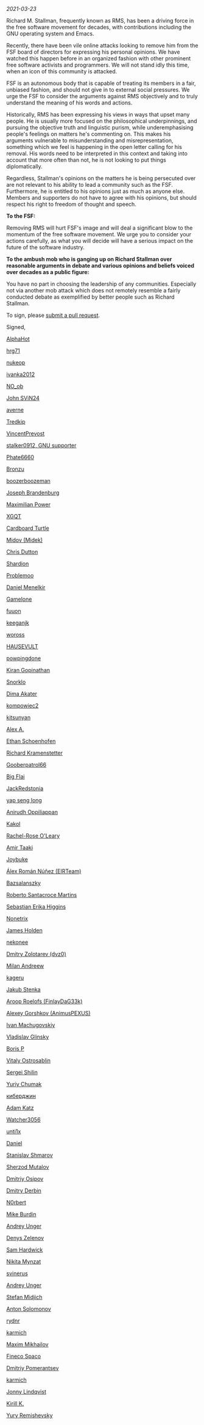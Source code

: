 ﻿*2021-03-23*

Richard M. Stallman, frequently known as RMS, has been a driving force in the free software movement for decades, with contributions including the GNU operating system and Emacs.

Recently, there have been vile online attacks looking to remove him from the FSF board of directors for expressing his personal opinions. We have watched this happen before in an organized fashion with other prominent free software activists and programmers. We will not stand idly this time, when an icon of this community is attacked.

FSF is an autonomous body that is capable of treating its members in a fair, unbiased fashion, and should not give in to external social pressures. We urge the FSF to consider the arguments against RMS objectively and to truly understand the meaning of his words and actions.

Historically, RMS has been expressing his views in ways that upset many people. He is usually more focused on the philosophical underpinnings, and pursuing the objective truth and linguistic purism, while underemphasising people's feelings on matters he's commenting on. This makes his arguments vulnerable to misunderstanding and misrepresentation, something which we feel is happening in the open letter calling for his removal. His words need to be interpreted in this context and taking into account that more often than not, he is not looking to put things diplomatically.

Regardless, Stallman's opinions on the matters he is being persecuted over are not relevant to his ability to lead a community such as the FSF. Furthermore, he is entitled to his opinions just as much as anyone else. Members and supporters do not have to agree with his opinions, but should respect his right to freedom of thought and speech.

**To the FSF:**

Removing RMS will hurt FSF's image and will deal a significant blow to the momentum of the free software movement. We urge you to consider your actions carefully, as what you will decide will have a serious impact on the future of the software industry.


**To the ambush mob who is ganging up on Richard Stallman over reasonable arguments in debate and various opinions and beliefs voiced over decades as a public figure:**

You have no part in choosing the leadership of any communities. Especially not via another mob attack which does not remotely resemble a fairly conducted debate as exemplified by better people such as Richard Stallman.

To sign, please [submit a pull request](https://github.com/rms-support-letter/rms-support-letter.github.io/pulls).


Signed,

[AlphaHot](https://github.com/AlphaHot)

[hrg71](https://github.com/hrg71)

[nukeop](https://github.com/nukeop)

[ivanka2012](https://github.com/ivanka2012)

[NO_ob](https://github.com/NO-ob/)

[John SViN24](https://github.com/SViN24)

[averne](https://github.com/averne)

[Tredkip](https://github.com/Tredkip)

[VincentPrevost](https://github.com/VincentPrevost)

[stalker0912, GNU supporter](https://github.com/stalker0912/)

[Phate6660](https://github.com/Phate6660)

[Bronzu](https://github.com/Bronzu)

[boozerboozeman](https://github.com/boozerboozeman)

[Joseph Brandenburg](https://github.com/josephbburg)

[Maximilian Power](https://github.com/maxp779)

[XGQT](https://github.com/xgqt)

[Cardboard Turtle](https://github.com/CardboardTurtle)

[Midov (Midek)](https://github.com/Midek)

[Chris Dutton](https://github.com/owwk)

[Shardion](https://github.com/Shardion)

[Problemoo](https://github.com/problemoo)

[Daniel Menelkir](https://gitlab.com/menelkir)

[Gamelone](https://github.com/gamelone)

[fuuon](https://github.com/fuuon)

[keeganjk](https://github.com/keeganjk)

[woross](https://github.com/gardenBanter)

[HAUSEVULT](https://github.com/HAUSEVULT)

[powpingdone](https://github.com/powpingdone)

[Kiran Gopinathan](https://github.com/gopiandcode)

[Snorklo](https://github.com/Soolko)

[Dima Akater](https://gitlab.com/akater)

[kompowiec2](https://github.com/kompowiec)

[kitsunyan](https://github.com/kitsunyan)

[Alex A.](https://github.com/reactos573)

[Ethan Schoenhofen](https://github.com/ethan-schoenhofen)

[Richard Kramenstetter](https://github.com/Rhdrmhdrvf/)

[Gooberpatrol66](https://github.com/Gooberpatrol66)

[Big Flai](https://github.com/big-flai)

[JackRedstonia](https://gitlab.com/JackRedstonia)

[yap seng long](https://github.com/longyap)

[Anirudh Oppiliappan](https://github.com/icyphox)

[Kakol](https://github.com/kakolisgay)

[Rachel-Rose O'Leary](https://github.com/lunar-mining)

[Amir Taaki](https://twitter.com/Narodism)

[Joybuke](https://github.com/Joybuke)

[Álex Román Núñez (EIRTeam)](https://github.com/eirexe/)

[Bazsalanszky](https://github.com/Bazsalanszky)

[Roberto Santacroce Martins](https://github.com/mileschet)

[Sebastian Erika Higgins](https://github.com/bctnry)

[Nonetrix](https://nonetrix.neocities.org)

[James Holden](https://github.com/the-rocinante/)

[nekonee](https://github.com/nekonee)

[Dmitry Zolotarev (dvz0)](https://github.com/dvz0)

[Milan Andreew](https://github.com/milanandreew)

[kageru](https://github.com/kageru)

[Jakub Stenka](https://github.com/GDI512)

[Aroop Roelofs (FinlayDaG33k)](https://github.com/finlaydag33k)

[Alexey Gorshkov (AnimusPEXUS)](https://github.com/AnimusPEXUS)

[Ivan Machugovskiy](https://github.com/imachug)

[Vladislav Glinsky](https://github.com/cl0ne)

[Boris P](https://github.com/control-panel)

[Vitaly Ostrosablin](https://github.com/tmp6154)

[Sergei Shilin](https://github.com/GutsyHeart)

[Yuriy Chumak](https://github.com/yuriy-chumak)

[киберджин](https://github.com/codefather-labs)

[Adam Katz](https://github.com/dial8gue)

[Watcher3056](https://github.com/Watcher3056)

[unti1x](https://github.com/unti1x)

[Daniel](https://github.com/Zuzuk-null)

[Stanislav Shmarov](https://github.com/Snarpix)

[Sherzod Mutalov](https://github.com/shmutalov)

[Dmitriy Osipov](https://github.com/Shiftuia)

[Dmitry Derbin](https://github.com/lmcdd)

[N0rbert](https://github.com/N0rbert)

[Mike Burdin](https://github.com/xDShot)

[Andrey Unger](https://github.com/unger1984)

[Denys Zelenov](https://github.com/torwalds)

[Sam Hardwick](https://github.com/Traubert)

[Nikita Mynzat](https://github.com/Axeleron7)

[svinerus](https://github.com/svinerus)

[Andrey Unger](https://github.com/unger1984)

[Stefan Midjich](https://github.com/stemid)

[Anton Solomonov](https://github.com/wendor)

[rydnr](https://github.com/rydnr)

[karmich](https://github.com/karmich)

[Maxim Mikhailov](https://github.com/darkness9724)

[Fineco Spaco](https://github.com/FinecoFinit)

[Dmitriy Pomerantsev](https://github.com/pda0)

[karmich](https://github.com/karmich)

[Jonny Lindqvist](https://github.com/ojnny)

[Kirill K.](https://github.com/CrepCrep)

[Yury Remishevsky](https://github.com/StoneToken)